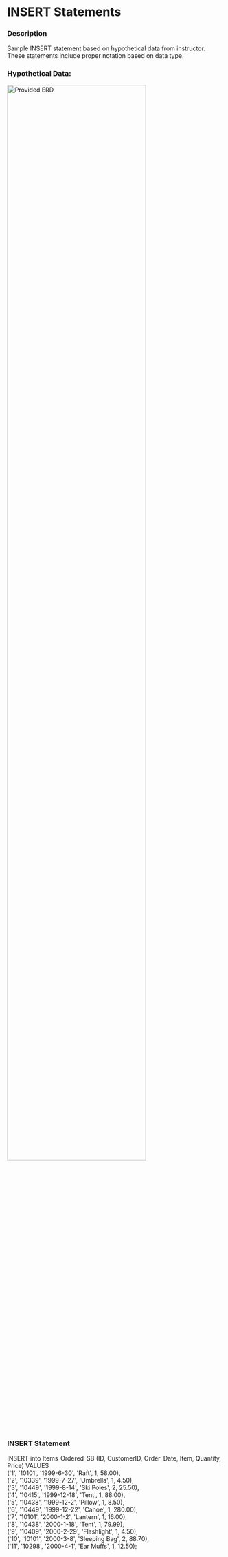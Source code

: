 <h1>INSERT Statements</h1>

<h3>Description</h3>
Sample INSERT statement based on hypothetical data from instructor. These statements include proper notation based on data type.
<h3>Hypothetical Data:</h3>
<img src="https://i.imgur.com/23xioQ0.png" height="80%" width="80%" alt="Provided ERD"/>
<h3>INSERT Statement</h3>
<p>
INSERT into Items_Ordered_SB (ID, CustomerID, Order_Date, Item, Quantity, Price) VALUES </br>
('1', '10101', '1999-6-30', 'Raft', 1, 58.00), </br>
('2', '10339', '1999-7-27', 'Umbrella', 1, 4.50), </br>
('3', '10449', '1999-8-14', 'Ski Poles', 2, 25.50), </br>
('4', '10415', '1999-12-18', 'Tent', 1, 88.00), </br>
('5', '10438', '1999-12-2', 'Pillow', 1, 8.50), </br>
('6', '10449', '1999-12-22', 'Canoe', 1, 280.00), </br>
('7', '10101', '2000-1-2', 'Lantern', 1, 16.00), </br>
('8', '10438', '2000-1-18', 'Tent', 1, 79.99), </br>
('9', '10409', '2000-2-29', 'Flashlight', 1, 4.50), </br>
('10', '10101', '2000-3-8', 'Sleeping Bag', 2, 88.70), </br>
('11', '10298', '2000-4-1', 'Ear Muffs', 1, 12.50); </br>
</p>
